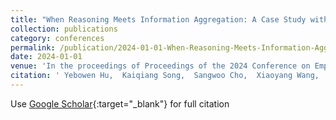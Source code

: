 ```yaml
---
title: "When Reasoning Meets Information Aggregation: A Case Study with Sports Narratives"
collection: publications
category: conferences
permalink: /publication/2024-01-01-When-Reasoning-Meets-Information-Aggregation-A-Case-Study-with-Sports-Narratives
date: 2024-01-01
venue: 'In the proceedings of Proceedings of the 2024 Conference on Empirical Methods in Natural Language Processing (EMNLP)'
citation: ' Yebowen Hu,  Kaiqiang Song,  Sangwoo Cho,  Xiaoyang Wang,  Wenlin Yao,  Hassan Foroosh,  Dong Yu,  Fei Liu, &quot;When Reasoning Meets Information Aggregation: A Case Study with Sports Narratives.&quot; In the proceedings of Proceedings of the 2024 Conference on Empirical Methods in Natural Language Processing (EMNLP), 2024.'
---
```

Use [Google Scholar](https://scholar.google.com/scholar?q=When+Reasoning+Meets+Information+Aggregation:+A+Case+Study+with+Sports+Narratives){:target="_blank"} for full citation